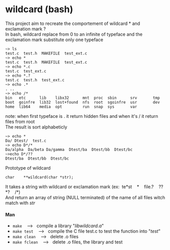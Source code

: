 # wildcard (bash)
This project aim to recreate the comportement of wildcard \* and exclamation mark ?<br>
In bash, wildcard replace from 0 to an infinite of typeface and the exclamation mark substitute only one typeface<br>
```
~> ls
test.c  test.h  MAKEFILE  test_ext.c
~> echo *
test.c  test.h  MAKEFILE  test_ext.c
~> echo *.c
test.c  test_ext.c
~> echo *.?
test.c  test.h  test_ext.c
~> echo .*
. ..
~> echo /*
bin   etc      lib    libx32      mnt  proc  sbin      srv       tmp
boot  goinfre  lib32  lost+found  nfs  root  sgoinfre  usr       dev   
home  lib64    media  opt         run  snap  sys       var
```
note: when first typeface is . it return hidden files and when it's / it return files from root<br>
The result is sort alphabeticly
```
~> echo *
Da/ Dtest/  test.c
~> echo D*/*
Da/alpha  Da/beta Da/gamma  Dtest/ba  Dtest/bb  Dtest/bc
~>echo D*/??
Dtest/ba  Dtest/bb  Dtest/bc
```
Prototype of wildcard
```
char	**wildcard(char *str);
```
It takes a string with wildcard or exclamation mark (ex:&nbsp;&nbsp;te\*st&nbsp;&nbsp;&nbsp;&nbsp;\*&nbsp;&nbsp;&nbsp;&nbsp;file.?&nbsp;&nbsp;&nbsp;&nbsp;??\*?&nbsp;&nbsp;&nbsp;&nbsp;/\*)<br>
And return an array of string (NULL terminated) of the name of all files witch match with *str*<br>
#### Man
* `make` &nbsp;&nbsp; --> &nbsp;&nbsp;compile a library "*libwildcard.a*"
* `make test` &nbsp;&nbsp; --> &nbsp;&nbsp;compile the C file test.c to test the function into "*test*"
* `make clean` &nbsp;&nbsp; --> &nbsp;&nbsp;delete .o files
* `make fclean` &nbsp;&nbsp; --> &nbsp;&nbsp;delete .o files, the library and test
